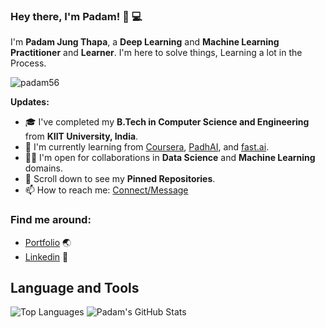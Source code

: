 ### Hey there, I'm __Padam__! 👋 :computer:

I'm **Padam Jung Thapa**, a **Deep Learning** and **Machine Learning** **Practitioner** and **Learner**. I'm here to solve things, Learning a lot in the Process.

<p align="left"> <img src="https://komarev.com/ghpvc/?username=padam56" alt="padam56" /> </p>

**Updates:**

- 🎓 I've completed my **B.Tech in Computer Science and Engineering** from **KIIT University, India**.
- 🌱 I'm currently learning from [Coursera](https://www.coursera.org/), [PadhAI](https://padhai.onefourthlabs.in/), and [fast.ai](https://www.fast.ai/).
- 🤝🏻 I'm open for collaborations in **Data Science** and **Machine Learning** domains.
- 📌 Scroll down to see my **Pinned Repositories**.
- 📫 How to reach me: [Connect/Message](https://www.linkedin.com/in/padamjung56/)

### Find me around:
- [Portfolio](https://padam56.github.io) :earth_asia:
- [Linkedin](https://www.linkedin.com/in/thinam-tamang-3b12831a2/) :email:

## **Language and Tools**

![Top Languages](https://github-readme-stats.vercel.app/api/top-langs/?username=padam56&theme=radical)
![Padam's GitHub Stats](https://github-readme-stats.vercel.app/api?username=padam56&hide=prs,issues,contribs?username=padam56&count_private=true?username=padam56&show_icons=true&theme=radical)
